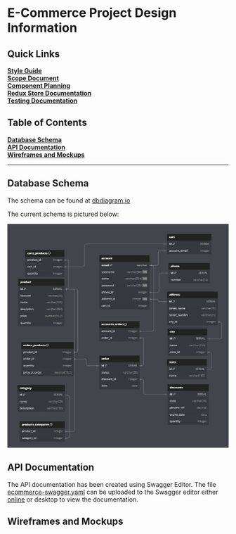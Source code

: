 # E-Commerce Project Design Information

## Quick Links

[**Style Guide**](design_docs/style_guide.md)  
[**Scope Document**](design_docs/scope_document.md)  
[**Component Planning**](design_docs/component_planning.md)  
[**Redux Store Documentation**](design_docs/redux_store_documentation.md)  
[**Testing Documentation**](design_docs/testing_documentation.md)

## Table of Contents

[**Database Schema**](#database-schema)  
[**API Documentation**](#api-documentation)  
[**Wireframes and Mockups**](#wireframes-and-mockups)

---

## Database Schema

The schema can be found at [dbdiagram.io](https://dbdiagram.io/d/E-Commerce-Codecademy-66b97b108b4bb5230ed3f102)

The current schema is pictured below:

![database schema](DB_Schema.png)

## API Documentation

The API documentation has been created using Swagger Editor. The file [ecommerce-swagger.yaml](ecommerce-swagger.yaml) can be uploaded to the Swagger editor either [online](https://editor.swagger.io/) or desktop to view the documentation.

## Wireframes and Mockups
